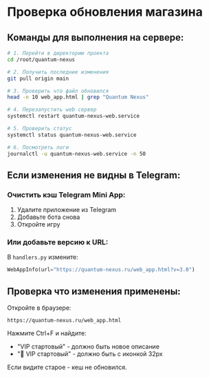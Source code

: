 # Проверка обновления магазина

## Команды для выполнения на сервере:

```bash
# 1. Перейти в директорию проекта
cd /root/quantum-nexus

# 2. Получить последние изменения
git pull origin main

# 3. Проверить что файл обновился
head -n 10 web_app.html | grep "Quantum Nexus"

# 4. Перезапустить web сервер
systemctl restart quantum-nexus-web.service

# 5. Проверить статус
systemctl status quantum-nexus-web.service

# 6. Посмотреть логи
journalctl -u quantum-nexus-web.service -n 50
```

## Если изменения не видны в Telegram:

### Очистить кэш Telegram Mini App:
1. Удалите приложение из Telegram
2. Добавьте бота снова
3. Откройте игру

### Или добавьте версию к URL:
В `handlers.py` измените:
```python
WebAppInfo(url="https://quantum-nexus.ru/web_app.html?v=3.0")
```

## Проверка что изменения применены:

Откройте в браузере:
```
https://quantum-nexus.ru/web_app.html
```

Нажмите Ctrl+F и найдите:
- "VIP стартовый" - должно быть новое описание
- "💎 VIP стартовый" - должно быть с иконкой 32px

Если видите старое - кеш не обновился.

